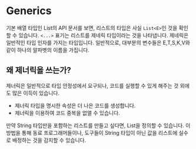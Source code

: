 # Generics

기본 배열 타입인 List의 API 문서를 보면, 리스트의 타입은 사실 `List<E>`인 것을 확인할 수 있습니다. `<...>` 표기는 리스트를 제네릭 타입이라는 것을 나타냅니다. 제네릭은 일반적인 타입 인자를 가지는 타입입니다. 일반적으로, 대부분의 변수들은 E,T,S,K,V와 같이 하나의 알파벳의 이름을 가집니다.

## 왜 제너릭을 쓰는가?

제너릭은 일반적으로 타입 안정성에서 요구되나, 코드를 실행할 수 있게 해주는 것 외에도 많은 이득이 있습니다.

- 제너릭 타입을 명시한 속성은 더 나은 코드를 생성합니다.
- 제너릭을 이용하여 코드 중복을 없앨 수 있습니다.

만약 String 타입만을 포함하는 리스트를 만들고 싶다면, List<String>을 정의할 수 있습니다. 이 방법을 통해 동료 프로그래머들이나, 도구들이 String 타입이 아닌 값을 리스트에 실수로 배정하는 것을 감지할 수 있습니다. 
